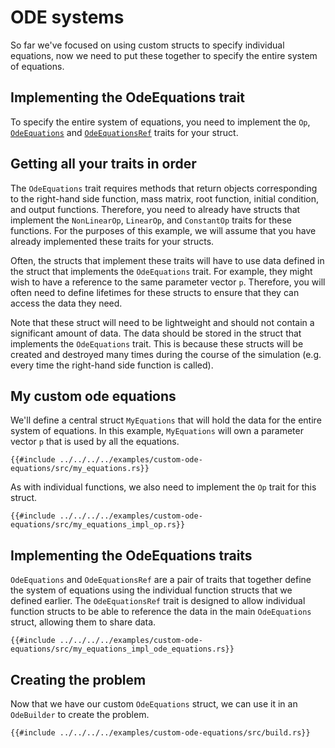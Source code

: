 # ODE systems

So far we've focused on using custom structs to specify individual equations, now we need to put these together to specify the entire system of equations. 

## Implementing the OdeEquations trait

To specify the entire system of equations, you need to implement the `Op`, [`OdeEquations`](https://docs.rs/diffsol/latest/diffsol/ode_solver/equations/trait.OdeEquations.html) 
and [`OdeEquationsRef`](https://docs.rs/diffsol/latest/diffsol/ode_solver/equations/trait.OdeEquationsRef.html) traits for your struct.

## Getting all your traits in order

The `OdeEquations` trait requires methods that return objects corresponding to the right-hand side function, mass matrix, root function, initial condition, and output functions.
Therefore, you need to already have structs that implement the `NonLinearOp`, `LinearOp`, and `ConstantOp` traits for these functions. For the purposes of this example, we will assume that
you have already implemented these traits for your structs. 

Often, the structs that implement these traits will have to use data defined in the struct that implements the `OdeEquations` trait. For example, they might wish to have a reference to the same parameter vector `p`. Therefore, you will often need to define lifetimes for these structs to ensure that they can access the data they need. 

Note that these struct will need to be lightweight and should not contain a significant amount of data. The data should be stored in the struct that implements the `OdeEquations` trait. This is because these structs will be created and destroyed many times during the course of the simulation (e.g. every time the right-hand side function is called).

## My custom ode equations

We'll define a central struct `MyEquations` that will hold the data for the entire system of equations. In this example, `MyEquations` will own a parameter vector `p` that is used by all the equations.

```rust,ignore
{{#include ../../../../examples/custom-ode-equations/src/my_equations.rs}}
```

As with individual functions, we also need to implement the `Op` trait for this struct. 

```rust,ignore
{{#include ../../../../examples/custom-ode-equations/src/my_equations_impl_op.rs}}
```

## Implementing the OdeEquations traits

`OdeEquations` and `OdeEquationsRef` are a pair of traits that together define the system of equations using the individual function structs that we defined earlier. The `OdeEquationsRef` trait is designed to allow individual function structs to be able to reference the data in the main `OdeEquations` struct, allowing them to share data.


```rust,ignore
{{#include ../../../../examples/custom-ode-equations/src/my_equations_impl_ode_equations.rs}}
```

## Creating the problem

Now that we have our custom `OdeEquations` struct, we can use it in an `OdeBuilder` to create the problem.

```rust,ignore
{{#include ../../../../examples/custom-ode-equations/src/build.rs}}
```